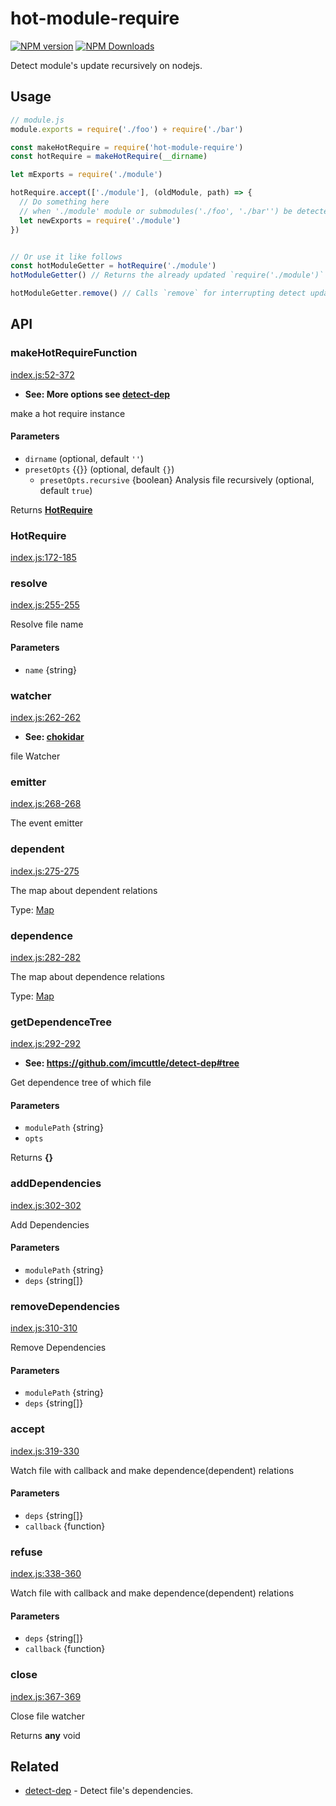 # hot-module-require

<!--[![build status](https://img.shields.io/travis/imcuttle/hot-module-require/master.svg?style=flat-square)](https://travis-ci.org/imcuttle/hot-module-require)-->

<!--[![Test coverage](https://img.shields.io/codecov/c/github/imcuttle/hot-module-require.svg?style=flat-square)](https://codecov.io/github/imcuttle/hot-module-require?branch=master)-->

[![NPM version](https://img.shields.io/npm/v/hot-module-require.svg?style=flat-square)](https://www.npmjs.com/package/hot-module-require)
[![NPM Downloads](https://img.shields.io/npm/dm/hot-module-require.svg?style=flat-square&maxAge=43200)](https://www.npmjs.com/package/hot-module-require)

Detect module's update recursively on nodejs.

## Usage

```javascript
// module.js
module.exports = require('./foo') + require('./bar')
```

```javascript
const makeHotRequire = require('hot-module-require')
const hotRequire = makeHotRequire(__dirname)

let mExports = require('./module')

hotRequire.accept(['./module'], (oldModule, path) => {
  // Do something here 
  // when './module' module or submodules('./foo', './bar'') be detected changed.
  let newExports = require('./module') 
})


// Or use it like follows
const hotModuleGetter = hotRequire('./module')
hotModuleGetter() // Returns the already updated `require('./module')``

hotModuleGetter.remove() // Calls `remove` for interrupting detect updated 
```

## API

<!-- Generated by documentation.js. Update this documentation by updating the source code. -->

### makeHotRequireFunction

[index.js:52-372](https://github.com/imcuttle/hot-module-require/blob/af7414770828a349a80926db3ba9d11325bd4a15/index.js#L52-L372 "Source code on GitHub")

-   **See: More options see [detect-dep](https://github.com/imcuttle/detect-dep)**

make a hot require instance

#### Parameters

-   `dirname`   (optional, default `''`)
-   `presetOpts`  {{}} (optional, default `{}`)
    -   `presetOpts.recursive`  {boolean} Analysis file recursively (optional, default `true`)

Returns **[HotRequire](#hotrequire)** 

### HotRequire

[index.js:172-185](https://github.com/imcuttle/hot-module-require/blob/af7414770828a349a80926db3ba9d11325bd4a15/index.js#L172-L185 "Source code on GitHub")

### resolve

[index.js:255-255](https://github.com/imcuttle/hot-module-require/blob/af7414770828a349a80926db3ba9d11325bd4a15/index.js#L255-L255 "Source code on GitHub")

Resolve file name

#### Parameters

-   `name`  {string}

### watcher

[index.js:262-262](https://github.com/imcuttle/hot-module-require/blob/af7414770828a349a80926db3ba9d11325bd4a15/index.js#L262-L262 "Source code on GitHub")

-   **See: [chokidar](https://npmjs.com/chokidar)**

file Watcher

### emitter

[index.js:268-268](https://github.com/imcuttle/hot-module-require/blob/af7414770828a349a80926db3ba9d11325bd4a15/index.js#L268-L268 "Source code on GitHub")

The event emitter

### dependent

[index.js:275-275](https://github.com/imcuttle/hot-module-require/blob/af7414770828a349a80926db3ba9d11325bd4a15/index.js#L275-L275 "Source code on GitHub")

The map about dependent relations

Type: [Map](https://developer.mozilla.org/docs/Web/JavaScript/Reference/Global_Objects/Map)

### dependence

[index.js:282-282](https://github.com/imcuttle/hot-module-require/blob/af7414770828a349a80926db3ba9d11325bd4a15/index.js#L282-L282 "Source code on GitHub")

The map about dependence relations

Type: [Map](https://developer.mozilla.org/docs/Web/JavaScript/Reference/Global_Objects/Map)

### getDependenceTree

[index.js:292-292](https://github.com/imcuttle/hot-module-require/blob/af7414770828a349a80926db3ba9d11325bd4a15/index.js#L292-L292 "Source code on GitHub")

-   **See: <https://github.com/imcuttle/detect-dep#tree>**

Get dependence tree of which file

#### Parameters

-   `modulePath`  {string}
-   `opts`  

Returns **{}** 

### addDependencies

[index.js:302-302](https://github.com/imcuttle/hot-module-require/blob/af7414770828a349a80926db3ba9d11325bd4a15/index.js#L302-L302 "Source code on GitHub")

Add Dependencies

#### Parameters

-   `modulePath`  {string}
-   `deps`  {string\[]}

### removeDependencies

[index.js:310-310](https://github.com/imcuttle/hot-module-require/blob/af7414770828a349a80926db3ba9d11325bd4a15/index.js#L310-L310 "Source code on GitHub")

Remove Dependencies

#### Parameters

-   `modulePath`  {string}
-   `deps`  {string\[]}

### accept

[index.js:319-330](https://github.com/imcuttle/hot-module-require/blob/af7414770828a349a80926db3ba9d11325bd4a15/index.js#L319-L330 "Source code on GitHub")

Watch file with callback and make dependence(dependent) relations

#### Parameters

-   `deps`  {string\[]}
-   `callback`  {function}

### refuse

[index.js:338-360](https://github.com/imcuttle/hot-module-require/blob/af7414770828a349a80926db3ba9d11325bd4a15/index.js#L338-L360 "Source code on GitHub")

Watch file with callback and make dependence(dependent) relations

#### Parameters

-   `deps`  {string\[]}
-   `callback`  {function}

### close

[index.js:367-369](https://github.com/imcuttle/hot-module-require/blob/af7414770828a349a80926db3ba9d11325bd4a15/index.js#L367-L369 "Source code on GitHub")

Close file watcher

Returns **any** void

## Related

-   [detect-dep](https://github.com/imcuttle/detect-dep) - Detect file's dependencies.
